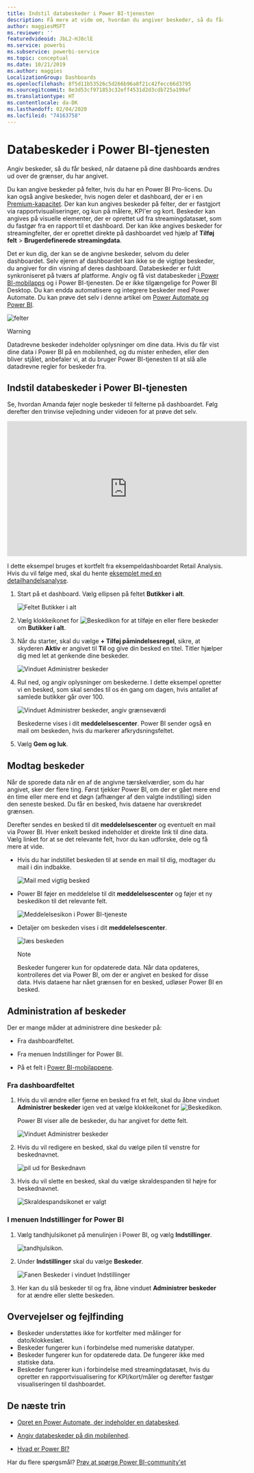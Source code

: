```yaml
---
title: Indstil databeskeder i Power BI-tjenesten
description: Få mere at vide om, hvordan du angiver beskeder, så du får besked, når dataene på dine dashboards ændres ud over de grænser, du har angivet i Microsoft Power BI-tjenesten.
author: maggiesMSFT
ms.reviewer: ''
featuredvideoid: JbL2-HJ8clE
ms.service: powerbi
ms.subservice: powerbi-service
ms.topic: conceptual
ms.date: 10/21/2019
ms.author: maggies
LocalizationGroup: Dashboards
ms.openlocfilehash: 8f5d11b53526c5d266b96a8f21c42fecc66d3795
ms.sourcegitcommit: 8e3d53cf971853c32eff4531d2d3cdb725a199af
ms.translationtype: HT
ms.contentlocale: da-DK
ms.lasthandoff: 02/04/2020
ms.locfileid: "74163758"
---
```

# <a name="data-alerts-in-the-power-bi-service"></a>Databeskeder i Power BI-tjenesten

Angiv beskeder, så du får besked, når dataene på dine dashboards ændres ud over de grænser, du har angivet.

Du kan angive beskeder på felter, hvis du har en Power BI Pro-licens. Du kan også angive beskeder, hvis nogen deler et dashboard, der er i en [Premium-kapacitet](service-premium-what-is.md). Der kan kun angives beskeder på felter, der er fastgjort via rapportvisualiseringer, og kun på målere, KPI'er og kort. Beskeder kan angives på visuelle elementer, der er oprettet ud fra streamingdatasæt, som du fastgør fra en rapport til et dashboard. Der kan ikke angives beskeder for streamingfelter, der er oprettet direkte på dashboardet ved hjælp af **Tilføj felt** > **Brugerdefinerede streamingdata**.

Det er kun dig, der kan se de angivne beskeder, selvom du deler dashboardet. Selv ejeren af dashboardet kan ikke se de vigtige beskeder, du angiver for din visning af deres dashboard. Databeskeder er fuldt synkroniseret på tværs af platforme. Angiv og få vist databeskeder [i Power BI-mobilapps](consumer/mobile/mobile-set-data-alerts-in-the-mobile-apps.md) og i Power BI-tjenesten. De er ikke tilgængelige for Power BI Desktop. Du kan endda automatisere og integrere beskeder med Power Automate. Du kan prøve det selv i denne artikel om [Power Automate og Power BI](service-flow-integration.md).

![felter](media/service-set-data-alerts/powerbi-alert-types-new.png)

> [!WARNING]
> Datadrevne beskeder indeholder oplysninger om dine data. Hvis du får vist dine data i Power BI på en mobilenhed, og du mister enheden, eller den bliver stjålet, anbefaler vi, at du bruger Power BI-tjenesten til at slå alle datadrevne regler for beskeder fra.

## <a name="set-data-alerts-in-the-power-bi-service"></a>Indstil databeskeder i Power BI-tjenesten

Se, hvordan Amanda føjer nogle beskeder til felterne på dashboardet. Følg derefter den trinvise vejledning under videoen for at prøve det selv.

<iframe width="560" height="315" src="https://www.youtube.com/embed/JbL2-HJ8clE" frameborder="0" allowfullscreen></iframe>

I dette eksempel bruges et kortfelt fra eksempeldashboardet Retail Analysis. Hvis du vil følge med, skal du hente [eksemplet med en detailhandelsanalyse](sample-retail-analysis.md#get-the-content-pack-for-this-sample).

1. Start på et dashboard. Vælg ellipsen på feltet **Butikker i alt**.

   ![Feltet Butikker i alt](media/service-set-data-alerts/powerbi-card.png)

1. Vælg klokkeikonet for ![Beskedikon](media/service-set-data-alerts/power-bi-bell-icon.png) for at tilføje en eller flere beskeder om **Butikker i alt**.

1. Når du starter, skal du vælge **+ Tilføj påmindelsesregel**, sikre, at skyderen **Aktiv** er angivet til **Til** og give din besked en titel. Titler hjælper dig med let at genkende dine beskeder.

   ![Vinduet Administrer beskeder](media/service-set-data-alerts/powerbi-alert-title.png)

1. Rul ned, og angiv oplysninger om beskederne.  I dette eksempel opretter vi en besked, som skal sendes til os én gang om dagen, hvis antallet af samlede butikker går over 100.

   ![Vinduet Administrer beskeder, angiv grænseværdi](media/service-set-data-alerts/power-bi-set-alert-details.png)

    Beskederne vises i dit **meddelelsescenter**. Power BI sender også en mail om beskeden, hvis du markerer afkrydsningsfeltet.

1. Vælg **Gem og luk**.

## <a name="receiving-alerts"></a>Modtag beskeder

Når de sporede data når en af de angivne tærskelværdier, som du har angivet, sker der flere ting. Først tjekker Power BI, om der er gået mere end én time eller mere end et døgn (afhænger af den valgte indstilling) siden den seneste besked. Du får en besked, hvis dataene har overskredet grænsen.

Derefter sendes en besked til dit **meddelelsescenter** og eventuelt en mail via Power BI. Hver enkelt besked indeholder et direkte link til dine data. Vælg linket for at se det relevante felt, hvor du kan udforske, dele og få mere at vide.  

* Hvis du har indstillet beskeden til at sende en mail til dig, modtager du mail i din indbakke.

   ![Mail med vigtig besked](media/service-set-data-alerts/powerbi-alerts-email.png)

* Power BI føjer en meddelelse til dit **meddelelsescenter** og føjer et ny beskedikon til det relevante felt.

   ![Meddelelsesikon i Power BI-tjeneste](media/service-set-data-alerts/powerbi-alert-notifications.png)

* Detaljer om beskeden vises i dit **meddelelsescenter**.

    ![læs beskeden](media/service-set-data-alerts/powerbi-alert-notification.png)

   > [!NOTE]
   > Beskeder fungerer kun for opdaterede data. Når data opdateres, kontrolleres det via Power BI, om der er angivet en besked for disse data. Hvis dataene har nået grænsen for en besked, udløser Power BI en besked.

## <a name="managing-alerts"></a>Administration af beskeder

Der er mange måder at administrere dine beskeder på:

* Fra dashboardfeltet.

* Fra menuen Indstillinger for Power BI.

* På et felt i [Power BI-mobilappene](consumer/mobile/mobile-set-data-alerts-in-the-mobile-apps.md).

### <a name="from-the-dashboard-tile"></a>Fra dashboardfeltet

1. Hvis du vil ændre eller fjerne en besked fra et felt, skal du åbne vinduet **Administrer beskeder** igen ved at vælge klokkeikonet for ![Beskedikon](media/service-set-data-alerts/power-bi-bell-icon.png).

    Power BI viser alle de beskeder, du har angivet for dette felt.

    ![Vinduet Administrer beskeder](media/service-set-data-alerts/powerbi-see-alerts.png)

1. Hvis du vil redigere en besked, skal du vælge pilen til venstre for beskednavnet.

    ![pil ud for Beskednavn](media/service-set-data-alerts/powerbi-see-alerts-arrow.png)

1. Hvis du vil slette en besked, skal du vælge skraldespanden til højre for beskednavnet.

      ![Skraldespandsikonet er valgt](media/service-set-data-alerts/powerbi-see-alerts-delete.png)

### <a name="from-the-power-bi-settings-menu"></a>I menuen Indstillinger for Power BI

1. Vælg tandhjulsikonet på menulinjen i Power BI, og vælg **Indstillinger**.

    ![tandhjulsikon](media/service-set-data-alerts/powerbi-gear-icon.png).

1. Under **Indstillinger** skal du vælge **Beskeder**.

    ![Fanen Beskeder i vinduet Indstillinger](media/service-set-data-alerts/powerbi-alert-settings.png)

1. Her kan du slå beskeder til og fra, åbne vinduet **Administrer beskeder** for at ændre eller slette beskeden.

## <a name="considerations-and-troubleshooting"></a>Overvejelser og fejlfinding

* Beskeder understøttes ikke for kortfelter med målinger for dato/klokkeslæt.
* Beskeder fungerer kun i forbindelse med numeriske datatyper.
* Beskeder fungerer kun for opdaterede data. De fungerer ikke med statiske data.
* Beskeder fungerer kun i forbindelse med streamingdatasæt, hvis du opretter en rapportvisualisering for KPI/kort/måler og derefter fastgør visualiseringen til dashboardet.


## <a name="next-steps"></a>De næste trin

* [Opret en Power Automate, der indeholder en databesked](service-flow-integration.md).

* [Angiv databeskeder på din mobilenhed](consumer/mobile/mobile-set-data-alerts-in-the-mobile-apps.md).

* [Hvad er Power BI?](fundamentals/power-bi-overview.md)

Har du flere spørgsmål? [Prøv at spørge Power BI-community'et](https://community.powerbi.com/)
